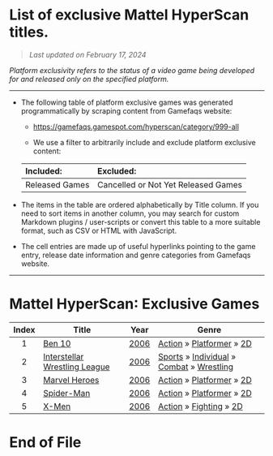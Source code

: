 ﻿# List of exclusive Mattel HyperScan titles.

> *Last updated on February 17, 2024*

_Platform exclusivity refers to the status of a video game being developed for and released only on the specified platform._

-----------------------------

 - The following table of platform exclusive games was generated programmatically by scraping content from Gamefaqs website: 

    - https://gamefaqs.gamespot.com/hyperscan/category/999-all

    - We use a filter to arbitrarily include and exclude platform exclusive content:

      
    |Included:|Excluded:|
    |:--|:--|
    |Released Games|Cancelled or Not Yet Released Games


 - The items in the table are ordered alphabetically by Title column. If you need to sort items in another column, you may search for custom Markdown plugins / user-scripts or convert this table to a more suitable format, such as CSV or HTML with JavaScript.

 - The cell entries are made up of useful hyperlinks pointing to the game entry, release date information and genre categories from Gamefaqs website.

-----------------------------
# Mattel HyperScan∶ Exclusive Games
|Index|Title|Year|Genre|
|:--:|--|--|--|
|1|<a href="https://gamefaqs.gamespot.com/hyperscan/295032-ben-10" target="_blank" rel="noopener noreferrer">Ben 10</a>|<a href="https://gamefaqs.gamespot.com/hyperscan/295032-ben-10/data" target="_blank" rel="noopener noreferrer">2006</a>|<a href="https://gamefaqs.gamespot.com/hyperscan/category/54-action" target="_blank" rel="noopener noreferrer">Action</a> &raquo; <a href="https://gamefaqs.gamespot.com/hyperscan/category/56-action-platformer" target="_blank" rel="noopener noreferrer">Platformer</a> &raquo; <a href="https://gamefaqs.gamespot.com/hyperscan/category/84-action-platformer-2d" target="_blank" rel="noopener noreferrer">2D</a>|
|2|<a href="https://gamefaqs.gamespot.com/hyperscan/295034-interstellar-wrestling-league" target="_blank" rel="noopener noreferrer">Interstellar Wrestling League</a>|<a href="https://gamefaqs.gamespot.com/hyperscan/295034-interstellar-wrestling-league/data" target="_blank" rel="noopener noreferrer">2006</a>|<a href="https://gamefaqs.gamespot.com/hyperscan/category/43-sports" target="_blank" rel="noopener noreferrer">Sports</a> &raquo; <a href="https://gamefaqs.gamespot.com/hyperscan/category/92-sports-individual" target="_blank" rel="noopener noreferrer">Individual</a> &raquo; <a href="https://gamefaqs.gamespot.com/hyperscan/category/312-sports-individual-combat" target="_blank" rel="noopener noreferrer">Combat</a> &raquo; <a href="https://gamefaqs.gamespot.com/hyperscan/category/93-sports-individual-combat-wrestling" target="_blank" rel="noopener noreferrer">Wrestling</a>|
|3|<a href="https://gamefaqs.gamespot.com/hyperscan/295031-marvel-heroes" target="_blank" rel="noopener noreferrer">Marvel Heroes</a>|<a href="https://gamefaqs.gamespot.com/hyperscan/295031-marvel-heroes/data" target="_blank" rel="noopener noreferrer">2006</a>|<a href="https://gamefaqs.gamespot.com/hyperscan/category/54-action" target="_blank" rel="noopener noreferrer">Action</a> &raquo; <a href="https://gamefaqs.gamespot.com/hyperscan/category/56-action-platformer" target="_blank" rel="noopener noreferrer">Platformer</a> &raquo; <a href="https://gamefaqs.gamespot.com/hyperscan/category/84-action-platformer-2d" target="_blank" rel="noopener noreferrer">2D</a>|
|4|<a href="https://gamefaqs.gamespot.com/hyperscan/295030-spider-man" target="_blank" rel="noopener noreferrer">Spider-Man</a>|<a href="https://gamefaqs.gamespot.com/hyperscan/295030-spider-man/data" target="_blank" rel="noopener noreferrer">2006</a>|<a href="https://gamefaqs.gamespot.com/hyperscan/category/54-action" target="_blank" rel="noopener noreferrer">Action</a> &raquo; <a href="https://gamefaqs.gamespot.com/hyperscan/category/56-action-platformer" target="_blank" rel="noopener noreferrer">Platformer</a> &raquo; <a href="https://gamefaqs.gamespot.com/hyperscan/category/84-action-platformer-2d" target="_blank" rel="noopener noreferrer">2D</a>|
|5|<a href="https://gamefaqs.gamespot.com/hyperscan/295033-x-men" target="_blank" rel="noopener noreferrer">X-Men</a>|<a href="https://gamefaqs.gamespot.com/hyperscan/295033-x-men/data" target="_blank" rel="noopener noreferrer">2006</a>|<a href="https://gamefaqs.gamespot.com/hyperscan/category/54-action" target="_blank" rel="noopener noreferrer">Action</a> &raquo; <a href="https://gamefaqs.gamespot.com/hyperscan/category/57-action-fighting" target="_blank" rel="noopener noreferrer">Fighting</a> &raquo; <a href="https://gamefaqs.gamespot.com/hyperscan/category/86-action-fighting-2d" target="_blank" rel="noopener noreferrer">2D</a>|

# End of File